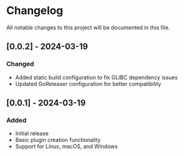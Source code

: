 # Changelog

All notable changes to this project will be documented in this file.

## [0.0.2] - 2024-03-19

### Changed
- Added static build configuration to fix GLIBC dependency issues
- Updated GoReleaser configuration for better compatibility

## [0.0.1] - 2024-03-19

### Added
- Initial release
- Basic plugin creation functionality
- Support for Linux, macOS, and Windows 